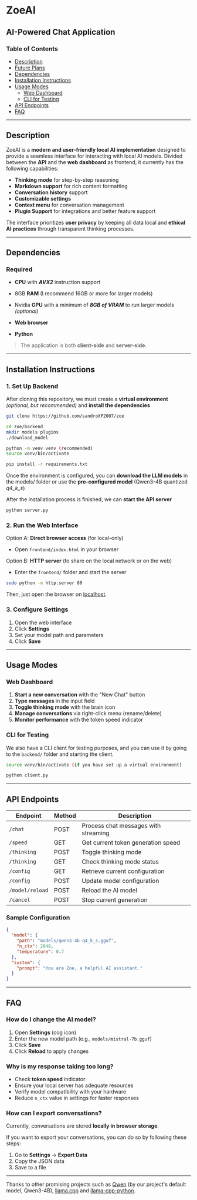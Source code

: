 # ZoeAI

## AI-Powered Chat Application



### Table of Contents
- [Description](#description)
- [Future Plans](#future-plans)
- [Dependencies](#dependencies)
- [Installation Instructions](#installation-instructions)
- [Usage Modes](#usage-modes)
  - [Web Dashboard](#web-dashboard)
  - [CLI for Testing](#cli-for-testing)
- [API Endpoints](#api-endpoints)
- [FAQ](#faq)

---

## Description

ZoeAI is a **modern and user-friendly local AI implementation** designed to provide a seamless interface for interacting with local AI models. 
Divided between the **API** and the **web dashboard** as frontend, it currently has the following capabilities:


- **Thinking mode** for step-by-step reasoning
- **Markdown support** for rich content formatting
- **Conversation history** support
- **Customizable settings**
- **Context menu** for conversation management
- **Plugin Support** for integrations and better feature support

The interface prioritizes **user privacy** by keeping all data local and **ethical AI practices** through transparent thinking processes.

---

## Dependencies

### Required
- **CPU** with ***AVX2*** instruction support
- 8GB **RAM** (I recommend 16GB or more for larger models)
- Nvidia **GPU** with a minimum of ***8GB of VRAM*** to run larger models *(optional)*

- **Web browser**
- **Python**

> The application is both **client-side** and **server-side**.

---

## Installation Instructions

### 1. Set Up Backend
After cloning this repository, we must create a **virtual environment** *(optional, but recommended)* and **install the dependencies**

```bash
git clone https://github.com/sandroXP2007/zoe

cd zoe/backend
mkdir models plugins
./download_model

python -m venv venv (recommended)
source venv/bin/activate

pip install -r requirements.txt
```
Once the environment is configured, you can **download the LLM models** in the models/ folder or use the **pre-configured model** (Qwen3-4B quantized *q4_k_s*)

After the installation process is finished, we can **start the API server**

```bash
python server.py
```


### 2. Run the Web Interface 
Option A: **Direct browser access**  (for local-only)
- Open `frontend/index.html` in your browser

Option B: **HTTP server** (to share on the local network or on the web)
- Enter the ``frontend/`` folder and start the server
```bash
sudo python -m http.server 80
```

Then, just open the browser on [localhost](http://localhost).


### 3. Configure Settings
1. Open the web interface
2. Click **Settings**
3. Set your model path and parameters
4. Click **Save**

---

## Usage Modes

### Web Dashboard
1. **Start a new conversation** with the "New Chat" button
2. **Type messages** in the input field
3. **Toggle thinking mode** with the brain icon
4. **Manage conversations** via right-click menu (rename/delete)
5. **Monitor performance** with the token speed indicator

### CLI for Testing
We also have a CLI client for testing purposes, and you can use it by going to the ``backend/`` folder and starting the client.

```bash
source venv/bin/activate (if you have set up a virtual environment)

python client.py
```

---

## API Endpoints

| Endpoint | Method | Description |
|----------|--------|-------------|
| `/chat` | POST | Process chat messages with streaming |
| `/speed` | GET | Get current token generation speed |
| `/thinking` | POST | Toggle thinking mode |
| `/thinking` | GET | Check thinking mode status |
| `/config` | GET | Retrieve current configuration |
| `/config` | POST | Update model configuration |
| `/model/reload` | POST | Reload the AI model |
| `/cancel` | POST | Stop current generation |

### Sample Configuration
```json
{
  "model": {
    "path": "models/qwen3-4b-q4_k_s.gguf",
    "n_ctx": 2048,
    "temperature": 0.7
  },
  "system": {
    "prompt": "You are Zoe, a helpful AI assistant."
  }
}
```

---

## FAQ

### How do I change the AI model?
1. Open **Settings** (cog icon)
2. Enter the new model path (e.g., `models/mistral-7b.gguf`)
3. Click **Save**
4. Click **Reload** to apply changes

### Why is my response taking too long?
- Check **token speed** indicator
- Ensure your local server has adequate resources
- Verify model compatibility with your hardware
- Reduce `n_ctx` value in settings for faster responses

### How can I export conversations?
Currently, conversations are stored **locally in browser storage**. 

If you want to export your conversations, you can do so by following these steps:
1. Go to **Settings** → **Export Data**
2. Copy the JSON data
3. Save to a file


---

Thanks to other promising projects such as [Qwen](https://qwen.ai/home) (by our project's default model, Qwen3-4B), [llama.cpp](https://github.com/ggml-org/llama.cpp) and [llama-cpp-python](https://github.com/abetlen/llama-cpp-python).
